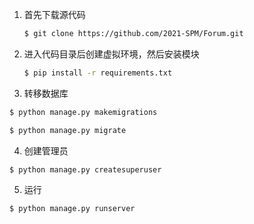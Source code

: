 1. 首先下载源代码

	```bash
	$ git clone https://github.com/2021-SPM/Forum.git
	```

2. 进入代码目录后创建虚拟环境，然后安装模块

	```bash
	$ pip install -r requirements.txt
	```

3. 转移数据库

  ```bash
  $ python manage.py makemigrations
  ```

  ```bash
  $ python manage.py migrate
  ```

4. 创建管理员

  ```bash
  $ python manage.py createsuperuser
  ```

5. 运行

  ```bash
  $ python manage.py runserver
  ```
